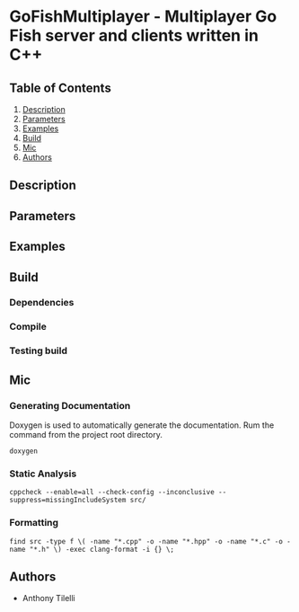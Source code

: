 # GoFishMultiplayer - Multiplayer Go Fish server and clients written in C++

## Table of Contents

1. [Description](#Description)
2. [Parameters](#Parameters)
3. [Examples](#Examples)
4. [Build](#Build)
5. [Mic](#Mic)
6. [Authors](#Authors)

## Description

## Parameters

## Examples

## Build


### Dependencies

### Compile

### Testing build

## Mic

### Generating Documentation

Doxygen is used to automatically generate the documentation. Rum the command from the project root directory.

`doxygen`

### Static Analysis

`cppcheck --enable=all --check-config --inconclusive --suppress=missingIncludeSystem src/`

### Formatting

`find src -type f \( -name "*.cpp" -o -name "*.hpp" -o -name "*.c" -o -name "*.h" \) -exec clang-format -i {} \;`

## Authors

- Anthony Tilelli
